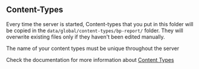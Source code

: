 ## Content-Types

Every time the server is started, Content-types that you put in this folder will be copied in the `data/global/content-types/bp-report/` folder.
They will overwrite existing files only if they haven't been edited manually.

The name of your content types must be unique throughout the server

Check the documentation for more information about [Content Types](http://localhost:3001/docs/next/build/content)
